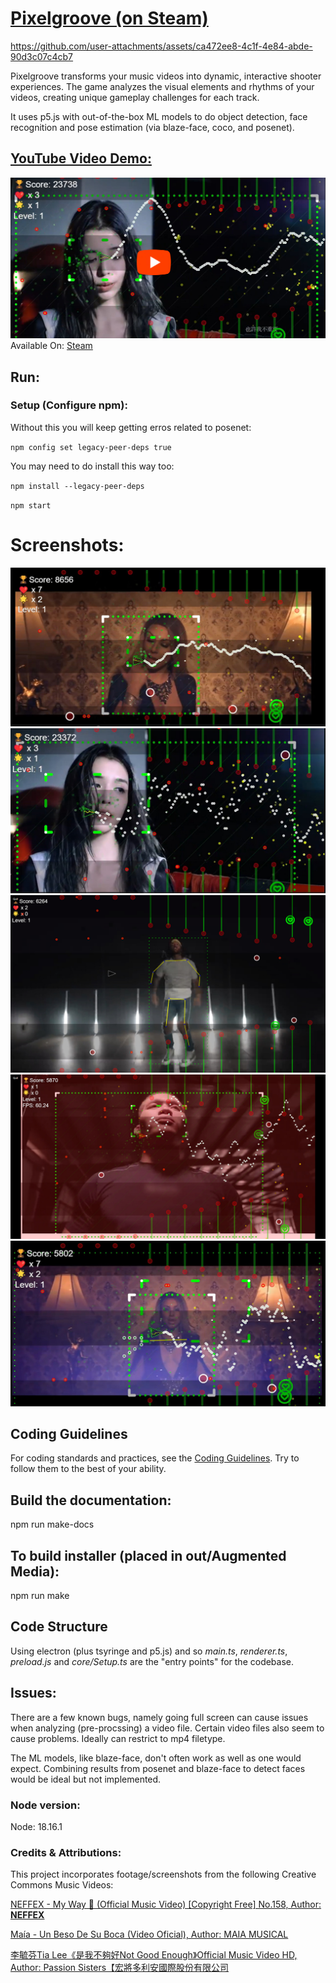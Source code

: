 # [Pixelgroove (on Steam)](https://store.steampowered.com/app/2871570/Pixelgroove)


https://github.com/user-attachments/assets/ca472ee8-4c1f-4e84-abde-90d3c07c4cb7


Pixelgroove transforms your music videos into dynamic, interactive shooter experiences. The game analyzes the visual elements and rhythms of your videos, creating unique gameplay challenges for each track.

It uses p5.js with out-of-the-box ML models to do object detection, face recognition and pose estimation (via blaze-face, coco, and posenet). 



## [YouTube Video Demo:](https://youtu.be/_yfUnCqTTuc?si=khm1DMwF08Fv0SMM)
[![Video Demo](assets/images/00.jpg)](https://youtu.be/_yfUnCqTTuc?si=khm1DMwF08Fv0SMM)
Available On: [Steam](https://store.steampowered.com/app/2871570/Pixelgroove)

## Run: 

### Setup (Configure npm):
Without this you will keep getting erros related to posenet:

`npm config set legacy-peer-deps true`

You may need to do install this way too:

`npm install --legacy-peer-deps`

`npm start`


# Screenshots:

![screenshot](assets/images/01.jpg)
![screenshot](assets/images/02.jpg)
![screenshot](assets/images/03.jpg)
![screenshot](assets/images/04.jpg)
![screenshot](assets/images/05.jpg)


## Coding Guidelines 
For coding standards and practices, see the [Coding Guidelines](./CODING_GUIDELINES.md).
Try to follow them to the best of your ability.

## Build the documentation:
npm run make-docs

## To build installer (placed in out/Augmented Media):

npm run make


## Code Structure

Using electron (plus tsyringe and p5.js) and so *main.ts*, *renderer.ts*, *preload.js* and *core/Setup.ts* are the "entry points" for the codebase.

## Issues:

There are a few known bugs, namely going full screen can cause issues when analyzing (pre-procssing) a video file. Certain video files also seem to cause problems.
Ideally can restrict to mp4 filetype. 

The ML models, like blaze-face, don't often work as well as one would expect. Combining results from posenet and blaze-face to detect faces would be ideal but not implemented.

### Node version:

Node: 18.16.1


### Credits & Attributions:
This project incorporates footage/screenshots from the following Creative Commons Music Videos:

[NEFFEX - My Way 😤 (Official Music Video) [Copyright Free] No.158, Author: **NEFFEX**](https://www.youtube.com/watch?v=a6j5lbt6OLQ)

[Maía - Un Beso De Su Boca (Video Oficial), Author: MAIA MUSICAL](https://www.youtube.com/watch?v=XoHIcfI7Z4Q)

[李毓芬Tia Lee《是我不夠好Not Good Enough》Official Music Video HD, Author: Passion Sisters【宏將多利安國際股份有限公司](https://www.youtube.com/watch?v=BsvIwqyiaJw)
